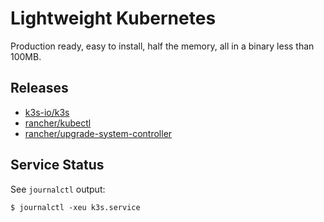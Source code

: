 # Lightweight Kubernetes

Production ready, easy to install, half the memory, all in a binary less than 100MB.

## Releases

- [k3s-io/k3s](https://github.com/k3s-io/k3s/releases)
- [rancher/kubectl](https://hub.docker.com/r/rancher/kubectl/tags)
- [rancher/upgrade-system-controller](https://github.com/rancher/upgrade-system-controller/releases)

## Service Status

See `journalctl` output:

```shell
$ journalctl -xeu k3s.service
```
